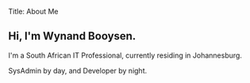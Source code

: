 Title: About Me

**Hi, I'm Wynand Booysen.**
---------------------------

I'm a South African IT Professional, currently residing in Johannesburg.

SysAdmin by day, and Developer by night.